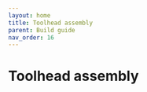 ```yaml
--- 
layout: home
title: Toolhead assembly
parent: Build guide
nav_order: 16
--- 
```

# Toolhead assembly

